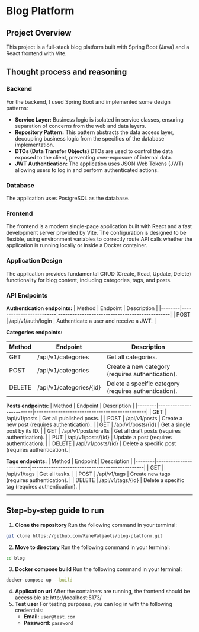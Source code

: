 # Blog Platform

## Project Overview
This project is a full-stack blog platform built with Spring Boot (Java) and a React frontend with Vite.

## Thought process and reasoning

### Backend
For the backend, I used Spring Boot and implemented some design patterns:
- **Service Layer:** Business logic is isolated in service classes, ensuring separation of concerns from the web and data layers.
- **Repository Pattern:** This pattern abstracts the data access layer, decoupling business logic from the specifics of the database implementation.
- **DTOs (Data Transfer Objects)** DTOs are used to control the data exposed to the client, preventing over-exposure of internal data.
- **JWT Authentication:** The application uses JSON Web Tokens (JWT) allowing users to log in and perform authenticated actions.

### Database
The application uses PostgreSQL as the database.

### Frontend
The frontend is a modern single-page application built with React and a fast development server provided by Vite. The configuration is designed to be flexible, using environment variables to correctly route API calls whether the application is running locally or inside a Docker container.

### Application Design
The application provides fundamental CRUD (Create, Read, Update, Delete) functionality for blog content, including categories, tags, and posts.

### API Endpoints

**Authentication endpoints:**
| Method | Endpoint                | Description                                   |
|--------|-------------------------|-----------------------------------------------|
| POST    | /api/v1/auth/login             | 	Authenticate a user and receive a JWT.                            |

**Categories endpoints:**

| Method | Endpoint                | Description                                   |
|--------|-------------------------|-----------------------------------------------|
| GET    | /api/v1/categories            | 	Get all categories.                           |
| POST    | 	/api/v1/categories             | 	Create a new category (requires authentication).                            |
| DELETE    | /api/v1/categories/{id}	      | Delete a specific category (requires authentication).|

**Posts endpoints:**
| Method | Endpoint                | Description                                   |
|--------|-------------------------|-----------------------------------------------|
| GET    | /api/v1/posts         | Get all published posts.             |
| POST    | /api/v1/posts      | 	Create a new post (requires authentication).                    |
| GET    | 	/api/v1/posts/{id}         | 	Get a single post by its ID.            |
| GET    | 		/api/v1/posts/drafts         | 	Get all draft posts (requires authentication).            |
| PUT    | 			/api/v1/posts/{id}       | 		Update a post (requires authentication).            |
| DELETE | /api/v1/posts/{id}         | 	Delete a specific post (requires authentication).                      |

**Tags endpoints:**
| Method | Endpoint                | Description                                   |
|--------|-------------------------|-----------------------------------------------|
| GET    | 	/api/v1/tags | Get all tasks.    |
| POST   | 	/api/v1/tags               | 		Create new tags (requires authentication).                             |
| DELETE   | /api/v1/tags/{id}              | Delete a specific tag (requires authentication).                           |

---

## Step-by-step guide to run
1) **Clone the repository**  Run the following command in your terminal:
  ```bash
  git clone https://github.com/ReneValjaots/blog-platform.git
  ```

2) **Move to directory**  Run the following command in your terminal:
  ```bash
  cd blog
  ```

3) **Docker compose build**  Run the following command in your terminal:
  ```bash
  docker-compose up --build
  ```

4) **Application url** After the containers are running, the frontend should be accessible at: http://localhost:5173/
5) **Test user** For testing purposes, you can log in with the following credentials:
   - **Email:** `user@test.com`
   - **Password:** `password`
